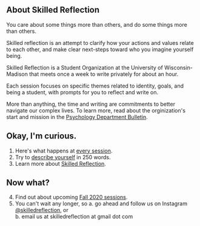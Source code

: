 ## About Skilled Reflection

You care about some things more than others, and do some things more than others.

Skilled reflection is an attempt to clarify how your actions and values relate to each other, and make clear next-steps toward who you imagine yourself being.

Skilled Reflection is a Student Organization at the University of Wisconsin-Madison that meets once a week to write privately for about an hour.

Each session focuses on specific themes related to identity, goals, and being a student, with prompts for you to reflect and write on.

More than anything, the time and writing are commitments to better navigate our complex lives. To learn more, read about the orginization's start and mission in the [Psychology Department Bulletin](https://psych.wisc.edu/news/when-personal-experience-meets-psychology-michael-koranda/).

  
## Okay, I'm curious.

1. Here's what happens at [every session](every_session.md).  
2. Try to [describe yourself](self250.md) in 250 words.  
3. Learn more about [Skilled Reflection](about.md).  

## Now what?  

4. Find out about upcoming [Fall 2020 sessions](club_meetings.md).
5. You can't wait any longer, so 
  a. go ahead and follow us on Instagram [@skilledreflection](https://www.instagram.com/skilledreflection/), or  
  b. email us at skilledreflection at gmail dot com  
